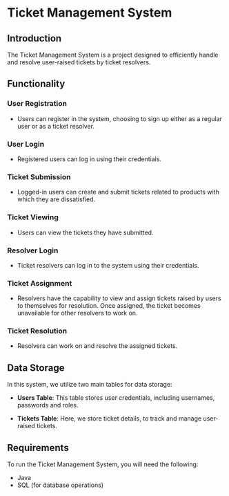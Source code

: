 # Ticket Management System

## Introduction

The Ticket Management System is a project designed to efficiently handle and resolve user-raised tickets by ticket resolvers.

## Functionality

### User Registration

- Users can register in the system, choosing to sign up either as a regular user or as a ticket resolver.

### User Login

- Registered users can log in using their credentials.

### Ticket Submission

- Logged-in users can create and submit tickets related to products with which they are dissatisfied.

### Ticket Viewing

- Users can view the tickets they have submitted.

### Resolver Login

- Ticket resolvers can log in to the system using their credentials.

### Ticket Assignment

- Resolvers have the capability to view and assign tickets raised by users to themselves for resolution. Once assigned, the ticket becomes unavailable for other resolvers to work on.

### Ticket Resolution

- Resolvers can work on and resolve the assigned tickets.

## Data Storage

In this system, we utilize two main tables for data storage:

- **Users Table**: This table stores user credentials, including usernames, passwords and roles.

- **Tickets Table**: Here, we store ticket details, to track and manage user-raised tickets.

## Requirements

To run the Ticket Management System, you will need the following:

- Java
- SQL (for database operations)
